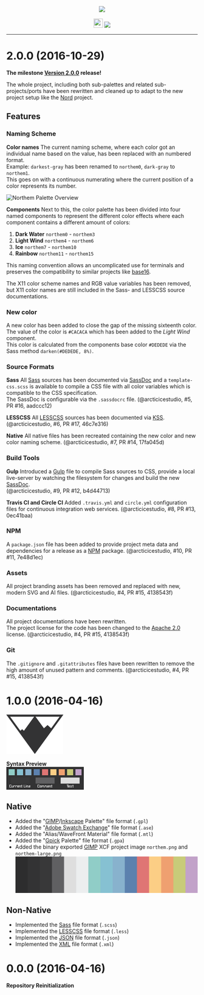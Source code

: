 <p align="center"><img src="https://cdn.rawgit.com/arcticicestudio/northem/develop/src/assets/northem-logo-banner.svg"/></p>

<p align="center"><img src="https://assets-cdn.github.com/favicon.ico" width=24 height=24/> <a href="https://github.com/arcticicestudio/northem/releases/latest"><img src="https://img.shields.io/github/release/arcticicestudio/northem.svg"/></a></p>

---

# 2.0.0 (2016-10-29)
**The milestone [Version 2.0.0](https://github.com/arcticicestudio/northem/milestone/2) release!**

The whole project, including both sub-palettes and related sub-projects/ports have been rewritten and cleaned up to adapt to the new project setup like the [Nord](https://github.com/arcticicestudio/nord) project.

## Features
### Naming Scheme
**Color names**
The current naming scheme, where each color got an individual name based on the value, has been replaced with an numbered format.  
Example: `darkest-gray` has been renamed to `northem0`, `dark-gray` to `northem1`.  
This goes on with a continuous numerating where the current position of a color represents its number.

![Northem Palette Overview](https://cdn.rawgit.com/arcticicestudio/northem/develop/src/assets/northem-overview.svg)

**Components**
Next to this, the color palette has been divided into four named components to represent the different color effects where each component contains a different amount of colors:  
  1. **Dark Water** `northem0` - `northem3`  
  2. **Light Wind** `northem4` - `northem6`  
  3. **Ice** `northem7` - `northem10`  
  4. **Rainbow** `northem11` - `northem15`

This naming convention allows an uncomplicated use for terminals and preserves the compatibility to similar projects like [base16](chriskempson.com/projects/base16).

The X11 color scheme names and RGB value variables has been removed, but X11 color names are still included in the Sass- and LESSCSS source documentations.

### New color
A new color has been added to close the gap of the missing sixteenth color.  
The value of the color is `#CACACA` which has been added to the *Light Wind* component.  
This color is calculated from the components base color `#DEDEDE` via the Sass method `darken(#DEDEDE, 8%)`.

### Source Formats
**Sass**
All [Sass](http://sass-lang.com) sources has been documented via [SassDoc](http://sassdoc.com) and a `template-css.scss` is available to compile a CSS file with all color variables which is compatible to the CSS specification.  
The SassDoc is configurable via the `.sassdocrc` file.
(@arcticicestudio, #5, PR #16, aadccc12)

**LESSCSS**
All [LESSCSS](http://lesscss.org) sources has been documented via [KSS](http://warpspire.com/kss).
(@arcticicestudio, #6, PR #17, 46c7e316)

**Native**
All native files has been recreated containing the new color and new color naming scheme.
(@arcticicestudio, #7, PR #14, 17fa045d)
  
### Build Tools
**Gulp**
Introduced a [Gulp](gulpjs.com) file to compile Sass sources to CSS, provide a local live-server by watching the filesystem for changes and build the new [SassDoc](http://sassdoc.com).  
(@arcticicestudio, #9, PR #12, b4d44713)

**Travis CI and Circle CI**
Added `.travis.yml` and `circle.yml` configuration files for continuous integration web services.
(@arcticicestudio, #8, PR #13, 0ec41baa)

### NPM
A `package.json` file has been added to provide project meta data and dependencies for a release as a [NPM](http://npmjs.com) package.
(@arcticicestudio, #10, PR #11, 7e48d1ec)

### Assets
All project branding assets has been removed and replaced with new, modern SVG and AI files.
(@arcticicestudio, #4, PR #15, 4138543f)

### Documentations
All project documentations have been rewritten.  
The project license for the code has been changed to the [Apache 2.0](http://www.apache.org/licenses/LICENSE-2.0) license.
(@arcticicestudio, #4, PR #15, 4138543f)

### Git
The `.gitignore` and `.gitattributes` files have been rewritten to remove the high amount of unused pattern and comments.
(@arcticicestudio, #4, PR #15, 4138543f)

# 1.0.0 (2016-04-16)
![Northem Logo](src/main/assets/media/northem-logo.png)

**Syntax Preview**  
![Northem Logo](src/main/assets/media/northem-preview-syntax.png)

## Native
  - Added the "[GIMP](https://www.gimp.org)/[Inkscape](https://inkscape.org) Palette" file format (`.gpl`)
  - Added the "[Adobe Swatch Exchange](https://helpx.adobe.com/illustrator/using/using-creating-swatches.html)" file format (`.ase`)
  - Added the "Alias/WaveFront Material" file format (`.mtl`)
  - Added the "[Gpick](http://www.gpick.org) Palette" file format (`.gpa`)
  - Added the binary exported [GIMP](https://www.gimp.org) XCF project image `northem.png` and `northem-large.png`
  ![Northem Large](src/main/native/northem-large.png)

## Non-Native
  - Implemented the [Sass](http://sass-lang.com) file format (`.scss`)
  - Implemented the [LESSCSS](http://lesscss.org) file format (`.less`)
  - Implemented the [JSON](http://json.org/) file format (`.json`)
  - Implemented the [XML](https://www.w3.org/XML) file format (`.xml`)

# 0.0.0 (2016-04-16)
**Repository Reinitialization**
